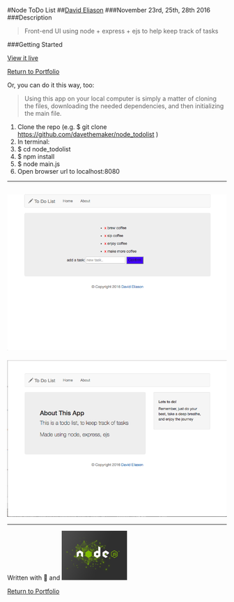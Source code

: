 #Node ToDo List
##[David Eliason](http://www.thedavideliason.com)
###November 23rd, 25th, 28th 2016
###Description
>Front-end UI using node + express + ejs to help keep track of tasks

###Getting Started

[View it live](https://todowithnode.herokuapp.com/)

[Return to Portfolio](https://davideliason.github.io/)

Or, you can do it this way, too:

> Using this app on your local computer is simply a matter of cloning the files, downloading the needed dependencies, and then initializing the main file.

1. Clone the repo (e.g. $ git clone https://github.com/davethemaker/node_todolist )
2. In terminal:
  1. $ cd node_todolist
  2. $ npm install
  3. $ node main.js
3. Open browser url to localhost:8080

---
![main page](todo_mainpage.png)
-------
![about page](todo_about.png)

---

Written with :blue_heart: and ![node](./nodejs-150x122.png)

[Return to Portfolio](https://davideliason.github.io/)

